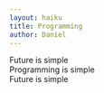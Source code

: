 ```yaml
---
layout: haiku
title: Programming
author: Daniel
---
```


Future is simple<br>
Programming is simple<br>
Future is simple<br>